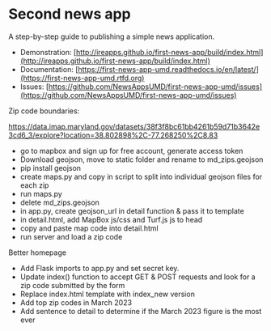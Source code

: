 # Second news app

A step-by-step guide to publishing a simple news application.

* Demonstration: [http://ireapps.github.io/first-news-app/build/index.html](http://ireapps.github.io/first-news-app/build/index.html)
* Documentation: [https://first-news-app-umd.readthedocs.io/en/latest/](https://first-news-app-umd.rtfd.org)
* Issues: [https://github.com/NewsAppsUMD/first-news-app-umd/issues](https://github.com/NewsAppsUMD/first-news-app-umd/issues)

Zip code boundaries:

https://data.imap.maryland.gov/datasets/38f3f8bc61bb4261b59d71b3642e3cd6_3/explore?location=38.802898%2C-77.268250%2C8.83

* go to mapbox and sign up for free account, generate access token
* Download geojson, move to static folder and rename to md_zips.geojson
* pip install geojson
* create maps.py and copy in script to split into individual geojson files for each zip
* run maps.py
* delete md_zips.geojson
* in app.py, create geojson_url in detail function & pass it to template
* in detail.html, add MapBox js/css and Turf.js js to head
* copy and paste map code into detail.html
* run server and load a zip code


Better homepage

* Add Flask imports to app.py and set secret key.
* Update index() function to accept GET & POST requests and look for a zip code submitted by the form
* Replace index.html template with index_new version
* Add top zip codes in March 2023
* Add sentence to detail to determine if the March 2023 figure is the most ever